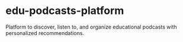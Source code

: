 # edu-podcasts-platform
Platform to discover, listen to, and organize educational podcasts with personalized recommendations.
